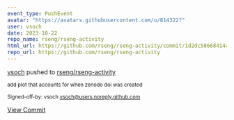 ```yaml
---
event_type: PushEvent
avatar: "https://avatars.githubusercontent.com/u/814322?"
user: vsoch
date: 2023-10-22
repo_name: rseng/rseng-activity
html_url: https://github.com/rseng/rseng-activity/commit/1d2dc586684144b43da1712ac94f82300f93b93e
repo_url: https://github.com/rseng/rseng-activity
---
```


<a href='https://github.com/vsoch' target='_blank'>vsoch</a> pushed to <a href='https://github.com/rseng/rseng-activity' target='_blank'>rseng/rseng-activity</a>

<small>add plot that accounts for when zenodo doi was created

Signed-off-by: vsoch <vsoch@users.noreply.github.com></small>

<a href='https://github.com/rseng/rseng-activity/commit/1d2dc586684144b43da1712ac94f82300f93b93e' target='_blank'>View Commit</a>